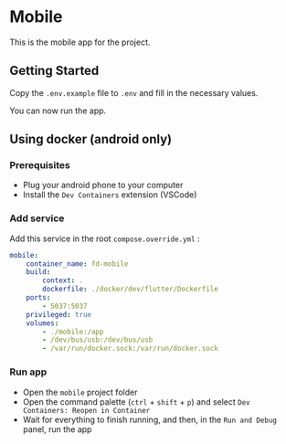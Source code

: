 # Mobile

This is the mobile app for the project.

## Getting Started

Copy the `.env.example` file to `.env` and fill in the necessary values.

You can now run the app.

## Using docker (android only)

### Prerequisites

- Plug your android phone to your computer
- Install the `Dev Containers` extension (VSCode)

### Add service

Add this service in the root `compose.override.yml` :

```yml
mobile:
    container_name: fd-mobile
    build:
        context: .
        dockerfile: ./docker/dev/flutter/Dockerfile
    ports:
        - 5037:5037
    privileged: true
    volumes:
        - ./mobile:/app
        - /dev/bus/usb:/dev/bus/usb
        - /var/run/docker.sock:/var/run/docker.sock
```

### Run app

- Open the `mobile` project folder
- Open the command palette (`ctrl` + `shift` + `p`) and select `Dev Containers: Reopen in Container`
- Wait for everything to finish running, and then, in the `Run and Debug` panel, run the app
